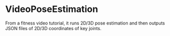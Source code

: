 # VideoPoseEstimation
From a fitness video tutorial, it runs 2D/3D pose estimation and then outputs JSON files of 2D/3D coordinates of key joints. 
